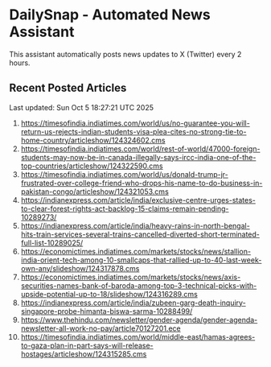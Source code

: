 # DailySnap - Automated News Assistant

This assistant automatically posts news updates to X (Twitter) every 2 hours.

## Recent Posted Articles

Last updated: Sun Oct  5 18:27:21 UTC 2025

1. https://timesofindia.indiatimes.com/world/us/no-guarantee-you-will-return-us-rejects-indian-students-visa-plea-cites-no-strong-tie-to-home-country/articleshow/124324602.cms
2. https://timesofindia.indiatimes.com/world/rest-of-world/47000-foreign-students-may-now-be-in-canada-illegally-says-ircc-india-one-of-the-top-countries/articleshow/124322590.cms
3. https://timesofindia.indiatimes.com/world/us/donald-trump-jr-frustrated-over-college-friend-who-drops-his-name-to-do-business-in-pakistan-congo/articleshow/124321053.cms
4. https://indianexpress.com/article/india/exclusive-centre-urges-states-to-clear-forest-rights-act-backlog-15-claims-remain-pending-10289273/
5. https://indianexpress.com/article/india/heavy-rains-in-north-bengal-hits-train-services-several-trains-cancelled-diverted-short-terminated-full-list-10289025/
6. https://economictimes.indiatimes.com/markets/stocks/news/stallion-india-orient-tech-among-10-smallcaps-that-rallied-up-to-40-last-week-own-any/slideshow/124317878.cms
7. https://economictimes.indiatimes.com/markets/stocks/news/axis-securities-names-bank-of-baroda-among-top-3-technical-picks-with-upside-potential-up-to-18/slideshow/124316289.cms
8. https://indianexpress.com/article/india/zubeen-garg-death-inquiry-singapore-probe-himanta-biswa-sarma-10288499/
9. https://www.thehindu.com/newsletter/gender-agenda/gender-agenda-newsletter-all-work-no-pay/article70127201.ece
10. https://timesofindia.indiatimes.com/world/middle-east/hamas-agrees-to-gaza-plan-in-part-says-will-release-hostages/articleshow/124315285.cms
